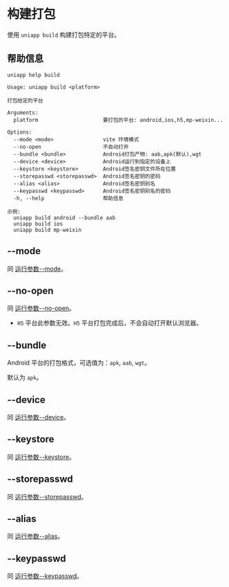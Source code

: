 # 构建打包

使用 `uniapp build` 构建打包特定的平台。

## 帮助信息

```shell
uniapp help build
```

```
Usage: uniapp build <platform>

打包给定的平台

Arguments:
  platform                     要打包的平台: android,ios,h5,mp-weixin...

Options:
  --mode <mode>                vite 环境模式
  --no-open                    不自动打开
  --bundle <bundle>            Android打包产物: aab,apk(默认),wgt
  --device <device>            Android运行到指定的设备上
  --keystore <keystore>        Android签名密钥文件所在位置
  --storepasswd <storepasswd>  Android签名密钥的密码
  --alias <alias>              Android签名密钥别名
  --keypasswd <keypasswd>      Android签名密钥别名的密码
  -h, --help                   帮助信息

示例:
  uniapp build android --bundle aab
  uniapp build ios
  uniapp build mp-weixin
```

## --mode

同 [运行参数--mode](./run#mode)。

## --no-open

同 [运行参数--no-open](./run#no-open)。

- `H5` 平台此参数无效。`H5` 平台打包完成后，不会自动打开默认浏览器。

## --bundle

Android 平台的打包格式，可选值为：`apk`, `aab`, `wgt`。

默认为 `apk`。

## --device

同 [运行参数--device](./run#device)。

## --keystore

同 [运行参数--keystore](./run#keystore)。

## --storepasswd

同 [运行参数--storepasswd](./run#storepasswd)。

## --alias

同 [运行参数--alias](./run#alias)。

## --keypasswd

同 [运行参数--keypasswd](./run#keypasswd)。
